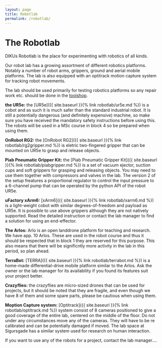 ```yaml
---
layout: page
title: Robotlab
permalink: /robotlab/
---
```


# The Robotlab 
DIKUs Robotlab is the place for experimenting with robotics of all kinds.

Our robot lab has a growing assortment of different robotics platforms. Notably a number of robot arms, grippers, ground and aerial mobile platforms. 
The lab is also equipped with an optitrack motion capture system for tracking robot movements.

The lab should be used primarily for testing robotics platforms so any repair work etc. should be done in the [toolshop](/image-website/toolshop/).

__the UR5e:__ the [UR5e]({{ site.baseurl }}{% link robotlab/ur5e.md %}) is a cobot and as such it is much safer than the standard industrial robot. It is still a potentially dangerous (and definitely expensive) machine, so make sure you have received the mandatory safety instructions before using this. The robots will be used in a MSc course in block 4 so be prepared when using them.

__OnRobot RG2:__ the [OnRobot RG2]({{ site.baseurl }}{% link robotlab/rg2gripper.md %}) is eletric two-fingered gripper that can be mounted on UR5e to grasp and release objects.

__Piab Pneumatic Gripper Kit:__ the [Piab Pneumatic Gripper Kit]({{ site.baseurl }}{% link robotlab/piabgripper.md %}) is a set of vacuum ejector, suction cups and soft grippers for grasping and releasing objects. You may need to use them together with compressors and valves in the lab. The version 2 of the setup freatures a proportional regulator to control the input pressure to a 6-channel pump that can be operated by the python API of the robot UR5e.

__uFactory xArm6:__ [xArm6]({{ site.baseurl }}{% link robotlab/xarm6.md %}) is a light-weight cobot with similar degrees-of-freedom and payload as UR5e. It is possible to use above grippers although they are not natively supported. Read the detailed instruction or contact the lab manager to find a solution for using an end-effector. 

__The Arlos:__ Arlo is an open landdrone platform for teaching and research. We have app. 10 Arlos. These are used in the robot course and thus it should be respected that in block 1 they are reserved for this purpose. This also means that there will be significntly more activity in the lab in this period, so plan ahead.

__TerraBot:__ [TERRA]({{ site.baseurl }}{% link robotlab/terrabot.md %}) is a home-made differential-drive mobile platform similar to the Arlos. Ask the owner or the lab manager for its availability if you found its features suit your project better.

__Crazyflies:__ the crazyflies are micro-sized drones that can be used for projects, but it should be noted that they are fragile, and even though we have 8 of them and some spare parts, please be cautious when using them.

__Moption Capture system:__  [Optitrack]({{ site.baseurl }}{% link robotlab/optitrack.md %}) system consist of 8 cameras positioned to give a good coverage of the entire lab, centered on the middle of the floor. Do not under any circumstances move any of the cameras. They will have to be re calibrated and can be potentially damaged if moved. The lab space at Sigursgade has a similar system used for research on human interaction. 



If you want to use any of the robots for a project, contact the lab manager....
